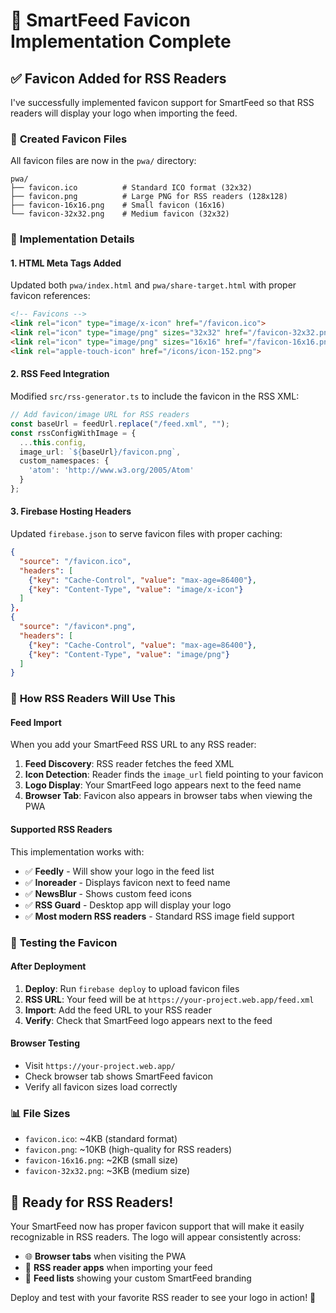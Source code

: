 # 🎨 SmartFeed Favicon Implementation Complete

## ✅ **Favicon Added for RSS Readers**

I've successfully implemented favicon support for SmartFeed so that RSS readers will display your logo when importing the feed.

### 📁 **Created Favicon Files**

All favicon files are now in the `pwa/` directory:

```
pwa/
├── favicon.ico          # Standard ICO format (32x32)
├── favicon.png          # Large PNG for RSS readers (128x128)
├── favicon-16x16.png    # Small favicon (16x16)
└── favicon-32x32.png    # Medium favicon (32x32)
```

### 🔧 **Implementation Details**

#### **1. HTML Meta Tags Added**
Updated both `pwa/index.html` and `pwa/share-target.html` with proper favicon references:
```html
<!-- Favicons -->
<link rel="icon" type="image/x-icon" href="/favicon.ico">
<link rel="icon" type="image/png" sizes="32x32" href="/favicon-32x32.png">
<link rel="icon" type="image/png" sizes="16x16" href="/favicon-16x16.png">
<link rel="apple-touch-icon" href="/icons/icon-152.png">
```

#### **2. RSS Feed Integration**
Modified `src/rss-generator.ts` to include the favicon in the RSS XML:
```typescript
// Add favicon/image URL for RSS readers
const baseUrl = feedUrl.replace("/feed.xml", "");
const rssConfigWithImage = {
  ...this.config,
  image_url: `${baseUrl}/favicon.png`,
  custom_namespaces: {
    'atom': 'http://www.w3.org/2005/Atom'
  }
};
```

#### **3. Firebase Hosting Headers**
Updated `firebase.json` to serve favicon files with proper caching:
```json
{
  "source": "/favicon.ico",
  "headers": [
    {"key": "Cache-Control", "value": "max-age=86400"},
    {"key": "Content-Type", "value": "image/x-icon"}
  ]
},
{
  "source": "/favicon*.png", 
  "headers": [
    {"key": "Cache-Control", "value": "max-age=86400"},
    {"key": "Content-Type", "value": "image/png"}
  ]
}
```

### 🎯 **How RSS Readers Will Use This**

#### **Feed Import**
When you add your SmartFeed RSS URL to any RSS reader:
1. **Feed Discovery**: RSS reader fetches the feed XML
2. **Icon Detection**: Reader finds the `image_url` field pointing to your favicon
3. **Logo Display**: Your SmartFeed logo appears next to the feed name
4. **Browser Tab**: Favicon also appears in browser tabs when viewing the PWA

#### **Supported RSS Readers**
This implementation works with:
- ✅ **Feedly** - Will show your logo in the feed list
- ✅ **Inoreader** - Displays favicon next to feed name  
- ✅ **NewsBlur** - Shows custom feed icons
- ✅ **RSS Guard** - Desktop app will display your logo
- ✅ **Most modern RSS readers** - Standard RSS image field support

### 🚀 **Testing the Favicon**

#### **After Deployment**
1. **Deploy**: Run `firebase deploy` to upload favicon files
2. **RSS URL**: Your feed will be at `https://your-project.web.app/feed.xml`
3. **Import**: Add the feed URL to your RSS reader
4. **Verify**: Check that SmartFeed logo appears next to the feed

#### **Browser Testing**
- Visit `https://your-project.web.app/` 
- Check browser tab shows SmartFeed favicon
- Verify all favicon sizes load correctly

### 📊 **File Sizes**
- `favicon.ico`: ~4KB (standard format)
- `favicon.png`: ~10KB (high-quality for RSS readers)
- `favicon-16x16.png`: ~2KB (small size)
- `favicon-32x32.png`: ~3KB (medium size)

## 🎉 **Ready for RSS Readers!**

Your SmartFeed now has proper favicon support that will make it easily recognizable in RSS readers. The logo will appear consistently across:
- 🌐 **Browser tabs** when visiting the PWA
- 📱 **RSS reader apps** when importing your feed
- 📰 **Feed lists** showing your custom SmartFeed branding

Deploy and test with your favorite RSS reader to see your logo in action! 🚀